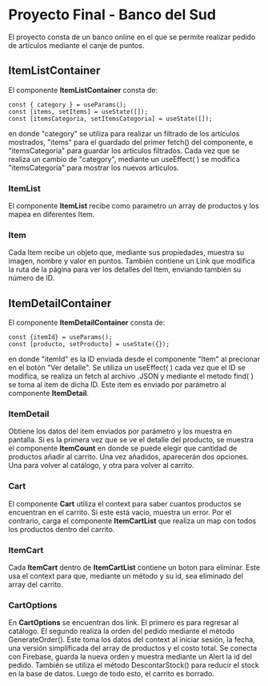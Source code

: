 # Proyecto Final - Banco del Sud

El proyecto consta de un banco online en el que se permite realizar pedido de artículos mediante el canje de puntos.

## ItemListContainer

El componente **ItemListContainer** consta de:
```
const { category } = useParams();
const [items, setItems] = useState([]);
const [itemsCategoria, setItemsCategoria] = useState([]);
```
en donde "category" se utiliza para realizar un filtrado de los artículos mostrados, "items" para el guardado del primer fetch() del componente, e "itemsCategoria" para guardar los articulos filtrados.
Cada vez que se realiza un cambio de "category", mediante un useEffect( ) se modifica "itemsCategoria" para mostrar los nuevos artículos.

### ItemList

El componente **ItemList** recibe como parametro un array de productos y los mapea en diferentes Item.

### Item

Cada Item recibe un objeto que, mediante sus propiedades, muestra su imagen, nombre y valor en puntos. También contiene un Link que modifica la ruta de la página para ver los detalles del Item, enviando también su número de ID.

## ItemDetailContainer

El componente **ItemDetailContainer** consta de:
```
const {itemId} = useParams();
const [producto, setProducto] = useState({});
```
en donde "itemId" es la ID enviada desde el componente "Item" al precionar en el botón "Ver detalle". Se utiliza un useEffect( ) cada vez que el ID se modifica, se realiza un fetch al archivo .JSON y mediante el metodo find( ) se toma al item de dicha ID. Este item es enviado por parámetro al componente **ItemDetail**.

### ItemDetail

Obtiene los datos del item enviados por parámetro y los muestra en pantalla. Si es la primera vez que se ve el detalle del producto, se muestra el componente **ItemCount** en donde se puede elegir que cantidad de productos añadir al carrito. Una vez añadidos, aparecerán dos opciones. Una para volver al catálogo, y otra para volver al carrito.

### Cart

El componente **Cart** utiliza el context para saber cuantos productos se encuentran en el carrito. Si este está vacío, muestra un error. Por el contrario, carga el componente **ItemCartList** que realiza un map con todos los productos dentro del carrito.

### ItemCart

Cada **ItemCart** dentro de **ItemCartList** contiene un boton para eliminar. Este usa el context para que, mediante un método y su id, sea eliminado del array del carrito.

### CartOptions

En **CartOptions** se encuentran dos link. El primero es para regresar al catálogo. El segundo realiza la orden del pedido mediante el método GenerateOrder(). Este toma los datos del context al iniciar sesión, la fecha, una versión simplificada del array de productos y el costo total. Se conecta con Firebase, guarda la nueva orden y muestra mediante un Alert la id del pedido. También se utiliza el método DescontarStock() para reducir el stock en la base de datos. Luego de todo esto, el carrito es borrado.
